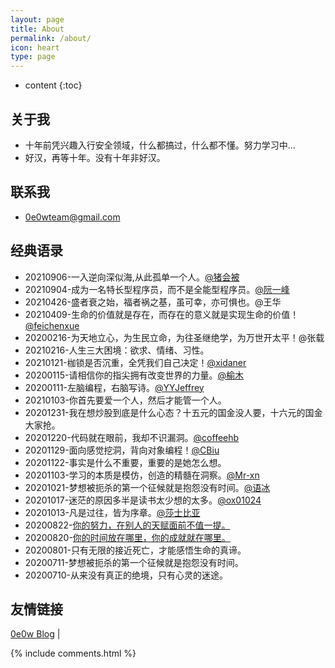 ```yaml
---
layout: page
title: About
permalink: /about/
icon: heart
type: page
---
```


* content
{:toc}
## 关于我

* 十年前凭兴趣入行安全领域，什么都搞过，什么都不懂。努力学习中...
* 好汉，再等十年。没有十年非好汉。

## 联系我

* 0e0wteam@gmail.com

## 经典语录

- 20210906-一入逆向深似海,从此孤单一个人。[@猪会被](https://github.com/zhuhuibeishadiao)
- 20210904-成为一名特长型程序员，而不是全能型程序员。[@阮一峰](http://www.ruanyifeng.com/blog/2021/09/weekly-issue-174.html)
- 20210426-盛者衰之始，福者祸之基，虽可幸，亦可惧也。@王华
- 20210409-生命的价值就是存在，而存在的意义就是实现生命的价值！[@feichenxue](https://github.com/feichenxue)
- 20200216-为天地立心，为生民立命，为往圣继绝学，为万世开太平！@张载
- 20210216-人生三大困境：欲求、情绪、习性。
- 20210121-枷锁是否沉重，全凭我们自己决定！[@xidaner](https://github.com/xidaner)
- 20200115-请相信你的指尖拥有改变世界的力量。[@榆木](https://github.com/yumusb)
- 20200111-左脑编程，右脑写诗。[@YYJeffrey](https://github.com/YYJeffrey)
- 20210103-你首先要爱一个人，然后才能管一个人。
- 20201231-我在想炒股到底是什么心态？十五元的国金没人要，十六元的国金大家抢。
- 20201220-代码就在眼前，我却不识漏洞。[@coffeehb](https://github.com/coffeehb)
- 20201129-面向感觉挖洞，背向对象编程！[@CBiu](https://github.com/CBiu)
- 20201122-事实是什么不重要，重要的是她怎么想。
- 20201103-学习的本质是模仿，创造的精髓在洞察。[@Mr-xn](https://github.com/Mr-xn)
- 20201021-梦想被扼杀的第一个征候就是抱怨没有时间。[@语冰](https://github.com/No-Github)
- 20201017-迷茫的原因多半是读书太少想的太多。[@ox01024](https://github.com/ox01024)
- 20201013-凡是过往，皆为序章。[@莎士比亚](https://zh.wikipedia.org/zh/%E5%A8%81%E5%BB%89%C2%B7%E8%8E%8E%E5%A3%AB%E6%AF%94%E4%BA%9A)
- 20200822-[你的努力，在别人的天赋面前不值一提。](https://mp.weixin.qq.com/s/6-CxiALa2fvi-VCIXrBlAw)
- 20200820-[你的时间放在哪里，你的成就就在哪里。](https://mp.weixin.qq.com/s/ofuD9Iw7crDzWLM1Kglztw)
- 20200801-只有无限的接近死亡，才能感悟生命的真谛。
- 20200711-梦想被扼杀的第一个征候就是抱怨没有时间。
- 20200710-从来没有真正的绝境，只有心灵的迷途。

## 友情链接

[0e0w Blog](http://www.0e0w.com) \| 



{% include comments.html %}
